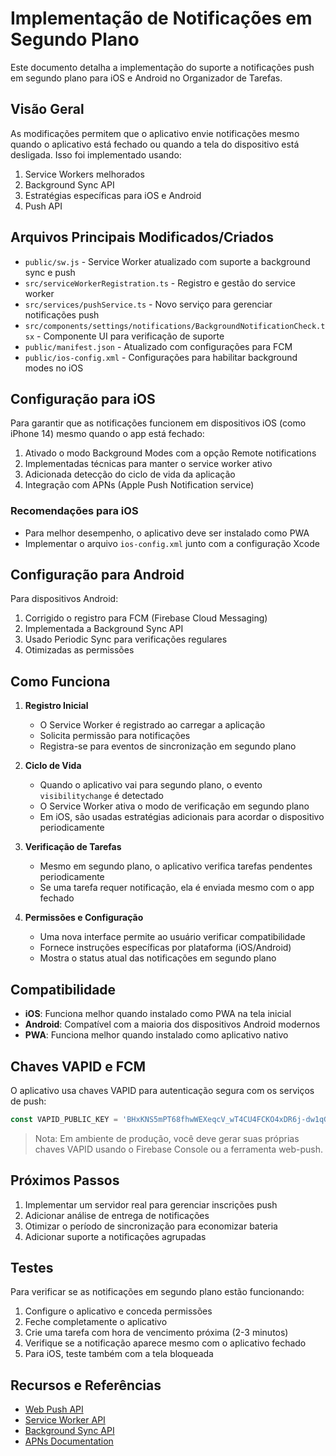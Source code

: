 # Implementação de Notificações em Segundo Plano

Este documento detalha a implementação do suporte a notificações push em segundo plano para iOS e Android no Organizador de Tarefas.

## Visão Geral

As modificações permitem que o aplicativo envie notificações mesmo quando o aplicativo está fechado ou quando a tela do dispositivo está desligada. Isso foi implementado usando:

1. Service Workers melhorados
2. Background Sync API 
3. Estratégias específicas para iOS e Android
4. Push API

## Arquivos Principais Modificados/Criados

- `public/sw.js` - Service Worker atualizado com suporte a background sync e push
- `src/serviceWorkerRegistration.ts` - Registro e gestão do service worker
- `src/services/pushService.ts` - Novo serviço para gerenciar notificações push
- `src/components/settings/notifications/BackgroundNotificationCheck.tsx` - Componente UI para verificação de suporte
- `public/manifest.json` - Atualizado com configurações para FCM
- `public/ios-config.xml` - Configurações para habilitar background modes no iOS

## Configuração para iOS

Para garantir que as notificações funcionem em dispositivos iOS (como iPhone 14) mesmo quando o app está fechado:

1. Ativado o modo Background Modes com a opção Remote notifications
2. Implementadas técnicas para manter o service worker ativo
3. Adicionada detecção do ciclo de vida da aplicação
4. Integração com APNs (Apple Push Notification service)

### Recomendações para iOS

- Para melhor desempenho, o aplicativo deve ser instalado como PWA
- Implementar o arquivo `ios-config.xml` junto com a configuração Xcode

## Configuração para Android

Para dispositivos Android:

1. Corrigido o registro para FCM (Firebase Cloud Messaging)
2. Implementada a Background Sync API
3. Usado Periodic Sync para verificações regulares
4. Otimizadas as permissões

## Como Funciona

1. **Registro Inicial**
   - O Service Worker é registrado ao carregar a aplicação
   - Solicita permissão para notificações
   - Registra-se para eventos de sincronização em segundo plano

2. **Ciclo de Vida**
   - Quando o aplicativo vai para segundo plano, o evento `visibilitychange` é detectado
   - O Service Worker ativa o modo de verificação em segundo plano
   - Em iOS, são usadas estratégias adicionais para acordar o dispositivo periodicamente

3. **Verificação de Tarefas**
   - Mesmo em segundo plano, o aplicativo verifica tarefas pendentes periodicamente
   - Se uma tarefa requer notificação, ela é enviada mesmo com o app fechado

4. **Permissões e Configuração**
   - Uma nova interface permite ao usuário verificar compatibilidade 
   - Fornece instruções específicas por plataforma (iOS/Android)
   - Mostra o status atual das notificações em segundo plano

## Compatibilidade

- **iOS**: Funciona melhor quando instalado como PWA na tela inicial
- **Android**: Compatível com a maioria dos dispositivos Android modernos
- **PWA**: Funciona melhor quando instalado como aplicativo nativo

## Chaves VAPID e FCM

O aplicativo usa chaves VAPID para autenticação segura com os serviços de push:

```js
const VAPID_PUBLIC_KEY = 'BHxKNS5mPT68fhwWEXeqcV_wT4CU4FCKO4xDR6j-dw1qGdMtKQwGRb5c6W5-fj0uXHg8LzdXqoaBg26iMjaxKrk';
```

> Nota: Em ambiente de produção, você deve gerar suas próprias chaves VAPID usando o Firebase Console ou a ferramenta web-push.

## Próximos Passos

1. Implementar um servidor real para gerenciar inscrições push
2. Adicionar análise de entrega de notificações
3. Otimizar o período de sincronização para economizar bateria
4. Adicionar suporte a notificações agrupadas

## Testes

Para verificar se as notificações em segundo plano estão funcionando:

1. Configure o aplicativo e conceda permissões
2. Feche completamente o aplicativo
3. Crie uma tarefa com hora de vencimento próxima (2-3 minutos)
4. Verifique se a notificação aparece mesmo com o aplicativo fechado
5. Para iOS, teste também com a tela bloqueada

## Recursos e Referências

- [Web Push API](https://developer.mozilla.org/en-US/docs/Web/API/Push_API)
- [Service Worker API](https://developer.mozilla.org/en-US/docs/Web/API/Service_Worker_API)
- [Background Sync API](https://developer.mozilla.org/en-US/docs/Web/API/Background_Synchronization_API)
- [APNs Documentation](https://developer.apple.com/documentation/usernotifications) 